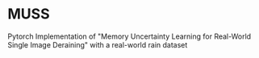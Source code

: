 # MUSS
Pytorch Implementation of "Memory Uncertainty Learning for Real-World Single Image Deraining" with a real-world rain dataset
